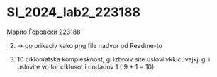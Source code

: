 # SI_2024_lab2_223188

Марио Ѓоровски 223188

2. -> go prikaciv kako png file nadvor od Readme-to
   
3. 10 ciklomatska komplesknost, gi izbroiv site uslovi vklucuvajkji gi i uslovite vo for ciklusot i dodadov 1 ( 9 + 1 = 10)

